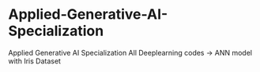 # Applied-Generative-AI-Specialization
Applied Generative AI Specialization
All Deeplearning codes 
-> ANN model with Iris Dataset

